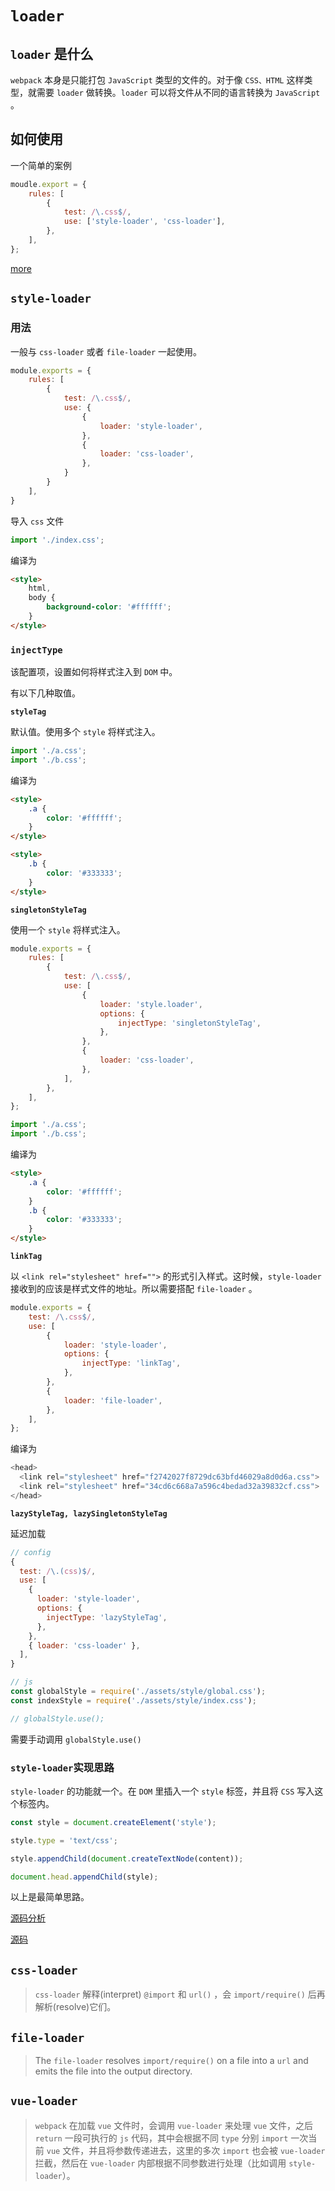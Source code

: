 # `loader`

## `loader` 是什么

`webpack` 本身是只能打包 `JavaScript` 类型的文件的。对于像 `CSS、HTML` 这样类型，就需要 `loader` 做转换。`loader` 可以将文件从不同的语言转换为 `JavaScript` 。

## 如何使用

一个简单的案例

```js
moudle.export = {
    rules: [
        {
            test: /\.css$/,
            use: ['style-loader', 'css-loader'],
        },
    ],
};
```

[more](https://www.webpackjs.com/configuration/module/#module-rules)

## `style-loader`

### 用法

一般与 `css-loader` 或者 `file-loader` 一起使用。

```js
module.exports = {
    rules: [
        {
            test: /\.css$/,
            use: {
                {
                    loader: 'style-loader',
                },
                {
                    loader: 'css-loader',
                },
            }
        }
    ],
}
```

导入 `css` 文件

```js
import './index.css';
```

编译为

```html
<style>
    html,
    body {
        background-color: '#ffffff';
    }
</style>
```

### `injectType`

该配置项，设置如何将样式注入到 `DOM` 中。

有以下几种取值。

**`styleTag`**

默认值。使用多个 `style` 将样式注入。

```js
import './a.css';
import './b.css';
```

编译为

```html
<style>
    .a {
        color: '#ffffff';
    }
</style>

<style>
    .b {
        color: '#333333';
    }
</style>
```

**`singletonStyleTag`**

使用一个 `style` 将样式注入。

```js
module.exports = {
    rules: [
        {
            test: /\.css$/,
            use: [
                {
                    loader: 'style.loader',
                    options: {
                        injectType: 'singletonStyleTag',
                    },
                },
                {
                    loader: 'css-loader',
                },
            ],
        },
    ],
};
```

```js
import './a.css';
import './b.css';
```

编译为

```html
<style>
    .a {
        color: '#ffffff';
    }
    .b {
        color: '#333333';
    }
</style>
```

**`linkTag`**

以 `<link rel="stylesheet" href="">` 的形式引入样式。这时候，`style-loader` 接收到的应该是样式文件的地址。所以需要搭配 `file-loader` 。

```js
module.exports = {
    test: /\.css$/,
    use: [
        {
            loader: 'style-loader',
            options: {
                injectType: 'linkTag',
            },
        },
        {
            loader: 'file-loader',
        },
    ],
};
```

编译为

```js
<head>
  <link rel="stylesheet" href="f2742027f8729dc63bfd46029a8d0d6a.css">
  <link rel="stylesheet" href="34cd6c668a7a596c4bedad32a39832cf.css">
</head>
```

**`lazyStyleTag, lazySingletonStyleTag`**

延迟加载

```js
// config
{
  test: /\.(css)$/,
  use: [
    {
      loader: 'style-loader',
      options: {
        injectType: 'lazyStyleTag',
      },
    },
    { loader: 'css-loader' },
  ],
}

// js
const globalStyle = require('./assets/style/global.css');
const indexStyle = require('./assets/style/index.css');

// globalStyle.use();
```

需要手动调用 `globalStyle.use()`

### `style-loader`实现思路

`style-loader` 的功能就一个。在 `DOM` 里插入一个 `style` 标签，并且将 `CSS` 写入这个标签内。

```js
const style = document.createElement('style');

style.type = 'text/css';

style.appendChild(document.createTextNode(content));

document.head.appendChild(style);
```

以上是最简单思路。

[源码分析](https://segmentfault.com/a/1190000020686081?utm_source=tag-newest)

[源码](https://github.com/webpack-contrib/style-loader)

## `css-loader`

> `css-loader` 解释(interpret) `@import` 和 `url()` ，会 `import/require()` 后再解析(resolve)它们。

## `file-loader`

> The `file-loader` resolves `import/require()` on a file into a `url` and emits the file into the output directory.

## `vue-loader`

> `webpack` 在加载 `vue` 文件时，会调用 `vue-loader` 来处理 `vue` 文件，之后 `return` 一段可执行的 `js` 代码，其中会根据不同 `type` 分别 `import` 一次当前 `vue` 文件，并且将参数传递进去，这里的多次 `import` 也会被 `vue-loader` 拦截，然后在 `vue-loader` 内部根据不同参数进行处理（比如调用 `style-loader`）。
